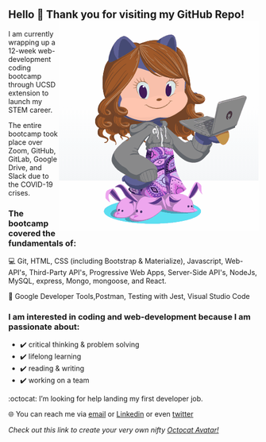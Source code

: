 ## Hello 👋 Thank you for visiting my GitHub Repo! <a><img align="right" src="https://github.com/jessicablank/jessicablank/blob/master/assets/OctoJessPlus.gif?raw=true"></a> 
 
<p> I am currently wrapping up a 12-week web-development coding bootcamp through UCSD extension to launch my STEM career. </p>
<p> The entire bootcamp took place over Zoom, GitHub, GitLab, Google Drive, and Slack due to the COVID-19 crises. </p>

### The bootcamp covered the fundamentals of:

:computer: Git, HTML, CSS (including Bootstrap & Materialize), Javascript, Web-API's, Third-Party API's, Progressive Web Apps, Server-Side API's, NodeJs, MySQL, express, Mongo, mongoose, and React. 

:wrench: Google Developer Tools,Postman, Testing with Jest, Visual Studio Code

### I am interested in coding and web-development because I am passionate about:
- :heavy_check_mark: critical thinking & problem solving
- :heavy_check_mark: lifelong learning
- :heavy_check_mark: reading & writing
- :heavy_check_mark: working on a team

:octocat: I’m looking for help landing my first developer job. 

:globe_with_meridians: You can reach me via [email](jessicablankemeier@gmail.com) or [Linkedin](https://www.linkedin.com/in/jessicablankemeier/) or even [twitter](https://twitter.com/JessBlankemeier) 

*Check out this link to create your very own nifty <a>[Octocat Avatar!](https://myoctocat.com/build-your-octocat/)*
